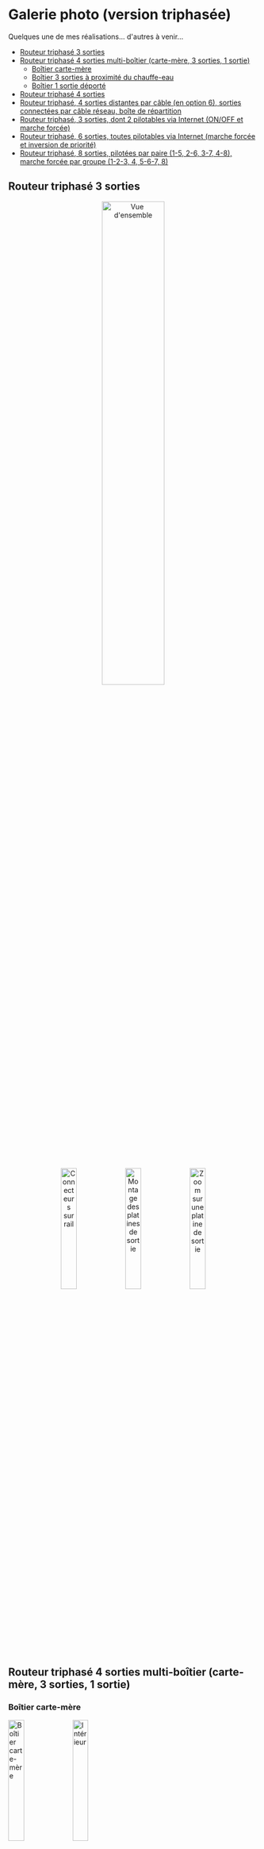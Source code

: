 <h1>Galerie photo (version triphasée)</h1>

Quelques une de mes réalisations... d'autres à venir...

- [Routeur triphasé 3 sorties](#routeur-triphasé-3-sorties)
- [Routeur triphasé 4 sorties multi-boîtier (carte-mère, 3 sorties, 1 sortie)](#routeur-triphasé-4-sorties-multi-boîtier-carte-mère-3-sorties-1-sortie)
  - [Boîtier carte-mère](#boîtier-carte-mère)
  - [Boîtier 3 sorties à proximité du chauffe-eau](#boîtier-3-sorties-à-proximité-du-chauffe-eau)
  - [Boîtier 1 sortie déporté](#boîtier-1-sortie-déporté)
- [Routeur triphasé 4 sorties](#routeur-triphasé-4-sorties)
- [Routeur triphasé, 4 sorties distantes par câble (en option 6), sorties connectées par câble réseau, boîte de répartition](#routeur-triphasé-4-sorties-distantes-par-câble-en-option-6-sorties-connectées-par-câble-réseau-boîte-de-répartition)
- [Routeur triphasé, 3 sorties, dont 2 pilotables via Internet (ON/OFF et marche forcée)](#routeur-triphasé-3-sorties-dont-2-pilotables-via-internet-onoff-et-marche-forcée)
- [Routeur triphasé, 6 sorties, toutes pilotables via Internet (marche forcée et inversion de priorité)](#routeur-triphasé-6-sorties-toutes-pilotables-via-internet-marche-forcée-et-inversion-de-priorité)
- [Routeur triphasé, 8 sorties, pilotées par paire (1-5, 2-6, 3-7, 4-8), marche forcée par groupe (1-2-3, 4, 5-6-7, 8)](#routeur-triphasé-8-sorties-pilotées-par-paire-1-5-2-6-3-7-4-8-marche-forcée-par-groupe-1-2-3-4-5-6-7-8)
## Routeur triphasé 3 sorties

<p align="center">
<img alt="Vue d'ensemble" src="img/f43a4829-44de-41a0-b174-76a6b04aa8e5.jpg" width="50%">
<br>
<img alt="Connecteurs sur rail" src="img/15fbcad6-1bfa-4044-9d88-a480483ec13e.jpg" width="25%">
<img alt="Montage des platines de sortie" src="img/5dacd511-de53-4113-8b8e-37a5f743554b.jpg" width="25%">
<img alt="Zoom sur une platine de sortie" src="img/66680b82-261f-409e-a767-3690944cae35.jpg" width="25%">
</P>

## Routeur triphasé 4 sorties multi-boîtier (carte-mère, 3 sorties, 1 sortie)

### Boîtier carte-mère
[<img alt="Boîtier carte-mère" src="img/ce87c606-ab8e-44c3-b274-a3130b65f113.jpg" width="25%">](img/ce87c606-ab8e-44c3-b274-a3130b65f113.jpg "Boîtier carte-mère")
[<img alt="Intérieur" src="img/ad63052d-ebe5-4e1f-9275-3632a48a1255.jpg" width="25%">](img/ad63052d-ebe5-4e1f-9275-3632a48a1255.jpg "Intérieur")

### Boîtier 3 sorties à proximité du chauffe-eau
Ce boîtier contient les 3 sorties mais aussi une horloge et un contacteur pour la marche forcée programmée.
[<img alt="Boîtier chauffe-eau" src="img/5291760f-7a21-42bc-bc12-00a551be847b.jpg" width="25%">](img/5291760f-7a21-42bc-bc12-00a551be847b.jpg "Boîtier chauffe-eau")

[<img alt="Intérieur" src="img/071abcd1-ac9d-46c5-bbe8-30d14bfc3ad4.jpg" width="25%">](img/071abcd1-ac9d-46c5-bbe8-30d14bfc3ad4.jpg "Intérieur") [<img alt="Détail horloge/contacteur" src="img/f40a586f-e764-486c-9dc7-2c0aa3767f4b.jpg" width="25%">](img/f40a586f-e764-486c-9dc7-2c0aa3767f4b.jpg "Détail horloge/contacteur")

### Boîtier 1 sortie déporté
[<img alt="Boîtier 1 sortie" src="img/ed17d132-fba7-4b36-9564-83fd12fedd17.jpg" width="25%">](img/ed17d132-fba7-4b36-9564-83fd12fedd17.jpg "Boîtier 1 sortie")

## Routeur triphasé 4 sorties

[<img alt="Vue d'ensemble" src="img/f05c2b09-0ed7-457f-b3fd-c86048cb763e.jpg" width="50%">](img/f05c2b09-0ed7-457f-b3fd-c86048cb763e.jpg "Vue d'ensemble")

[<img alt="Radiateurs" src="img/ada72e61-2f97-41ee-8d40-62b1563c619a.jpg" width="25%">](img/ada72e61-2f97-41ee-8d40-62b1563c619a.jpg "Radiateurs") [<img alt="Connections extérieures" src="img/897cdbe2-732a-4d81-9d10-05e575900748.jpg" width="25%">](img/897cdbe2-732a-4d81-9d10-05e575900748.jpg "Connections extérieures") [<img alt="Intérieur du boîtier" src="img/8c1568f4-78a3-4125-9e14-d849fb266f01.jpg" width="25%">](img/8c1568f4-78a3-4125-9e14-d849fb266f01.jpg "Intérieur du boîtier")

## Routeur triphasé, 4 sorties distantes par câble (en option 6), sorties connectées par câble réseau, boîte de répartition

[<img alt="Vue d'ensemble" src="img/d03d563a-dc9d-4a5e-b4b6-94b93cb05c39.jpg" width="50%">](img/d03d563a-dc9d-4a5e-b4b6-94b93cb05c39.jpg "Global view")

[<img alt="Entrées/sorties sur boîtier principal" src="img/d395ef4b-2886-42bc-bf0d-46881865aba8.jpg" width="25%">](img/d395ef4b-2886-42bc-bf0d-46881865aba8.jpg "Entrées/sorties sur boîtier principal") [<img alt="Intérieur du boîtier principal" src="img/b5a37129-8ef5-4b52-9db6-86991e1d2f7e.jpg" width="25%">](img/b5a37129-8ef5-4b52-9db6-86991e1d2f7e.jpg "Intérieur du boîtier principal") [<img alt="La boîte de répartition" src="img/3e970a16-3d55-4a36-852a-2b2628096997.jpg" width="25%">](img/3e970a16-3d55-4a36-852a-2b2628096997.jpg "La boîte de répartition") [<img alt="Intérieur de la boîte de répartition" src="img/4e9bc2a4-d0be-4040-9475-e14ed643a81f.jpg" width="25%">](img/4e9bc2a4-d0be-4040-9475-e14ed643a81f.jpg "Intérieur de la boîte de répartition")

## Routeur triphasé, 3 sorties, dont 2 pilotables via Internet (ON/OFF et marche forcée)

[<img alt="Vue d'ensemble" src="img/ef52c81c-a295-45f7-bca3-10eb83e562a4.jpg" width="50%">](img/ef52c81c-a295-45f7-bca3-10eb83e562a4.jpg "Vue d'ensemble")

[<img alt="Intérieur du boîtier" src="img/087771a1-7ec3-4b7a-a278-35999f6821ce.jpg" width="25%">](img/087771a1-7ec3-4b7a-a278-35999f6821ce.jpg "Intérieur du boîtier") [<img alt="Partie routeur" src="img/85be2be7-bddf-4039-a8d4-92ca197cbb45.jpg" width="25%">](img/85be2be7-bddf-4039-a8d4-92ca197cbb45.jpg "Partie routeur") [<img alt="Partie Smart-Relay" src="img/819f9d70-4cc6-4b29-9f21-2e0b1ef3fdeb.jpg" width="25%">](img/819f9d70-4cc6-4b29-9f21-2e0b1ef3fdeb.jpg "Partie Smart-Relay")

## Routeur triphasé, 6 sorties, toutes pilotables via Internet (marche forcée et inversion de priorité)

[<img alt="Vue d'ensemble" src="img/67a14e30-d1ed-40c5-9e4e-aacd2ed93499.jpg" width="50%">](img/67a14e30-d1ed-40c5-9e4e-aacd2ed93499.jpg "Vue d'ensemble") [<img alt="Intérieur du boîtier" src="img/fec8f37e-e799-4abc-9041-8d9bfd7e70b1.jpg" width="50%">](img/fec8f37e-e799-4abc-9041-8d9bfd7e70b1.jpg "Intérieur du boîtier")

## Routeur triphasé, 8 sorties, pilotées par paire (1-5, 2-6, 3-7, 4-8), marche forcée par groupe (1-2-3, 4, 5-6-7, 8)

| [<img alt="Vue d'ensemble" src="img/e3771671-75ca-476e-a3ef-71582be48c67.jpg" width="50%">](img/e3771671-75ca-476e-a3ef-71582be48c67.jpg "Vue d'ensemble dessus") |  [<img alt="Vue d'ensemble" src="img/0f794432-89e2-4ba1-b937-163a495122d8.jpg" width="50%">](img/0f794432-89e2-4ba1-b937-163a495122d8.jpg "Vue d'ensemble connectique") |

| [<img alt="Intérieur du boîtier routeur" src="img/6cbcf9fc-bbc0-4d99-a64a-3eaab45e34d8.jpg" width="25%">](img/6cbcf9fc-bbc0-4d99-a64a-3eaab45e34d8.jpg "Intérieur du boîtier routeur") | [<img alt="Intérieur du boîtier esclave" src="img/e903ec0d-7f42-4b21-998d-019408e88f20.jpg" width="25%">](img/e903ec0d-7f42-4b21-998d-019408e88f20.jpg "Intérieur du boîtier esclave") |
[<img alt="Partie routeur" src="img/20a99fa9-3dcc-4d16-a75c-3266c4db29ac.jpg" width="25%">](img/20a99fa9-3dcc-4d16-a75c-3266c4db29ac.jpg "Partie routeur") | [<img alt="Commandes de marche forcée" src="img/aec80e39-caa6-495b-b781-55cd9dc704b2.jpg" width="25%">](img/aec80e39-caa6-495b-b781-55cd9dc704b2.jpg "Commandes de marche forcée") |
